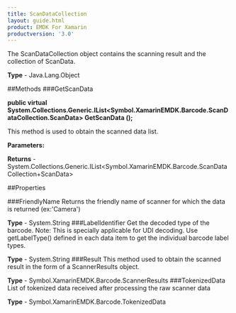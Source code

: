 ```yaml
---
title: ScanDataCollection
layout: guide.html
product: EMDK For Xamarin 
productversion: '3.0' 
---
```

The ScanDataCollection object contains the scanning result and the collection of ScanData.

**Type** - Java.Lang.Object

##Methods
###GetScanData

**public virtual System.Collections.Generic.IList<Symbol.XamarinEMDK.Barcode.ScanDataCollection.ScanData> GetScanData ();**

This method is used to obtain the scanned data list.

**Parameters:**

**Returns** - System.Collections.Generic.IList<Symbol.XamarinEMDK.Barcode.ScanDataCollection+ScanData>

##Properties

###FriendlyName
Returns the friendly name of scanner for which the data is returned (ex:'Camera')

**Type** - System.String
###LabelIdentifier
Get the decoded type of the barcode. Note: This is specially applicable for UDI decoding. Use getLabelType() defined in each data item to get the individual barcode label types.

**Type** - System.String
###Result
This method used to obtain the scanned result in the form of a ScannerResults object.

**Type** - Symbol.XamarinEMDK.Barcode.ScannerResults
###TokenizedData
List of tokenized data received after processing the raw scanner data

**Type** - Symbol.XamarinEMDK.Barcode.TokenizedData
